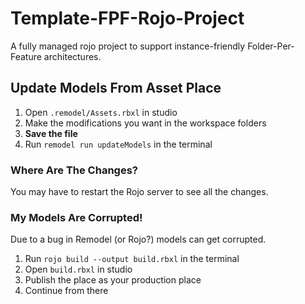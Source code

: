 # Template-FPF-Rojo-Project
A fully managed rojo project to support instance-friendly Folder-Per-Feature architectures.

## Update Models From Asset Place
1. Open `.remodel/Assets.rbxl` in studio
2. Make the modifications you want in the workspace folders
3. **Save the file**
4. Run `remodel run updateModels` in the terminal

### Where Are The Changes?
You may have to restart the Rojo server to see all the changes.

### My Models Are Corrupted!
Due to a bug in Remodel (or Rojo?) models can get corrupted.
1. Run `rojo build --output build.rbxl` in the terminal
2. Open `build.rbxl` in studio
3. Publish the place as your production place
4. Continue from there